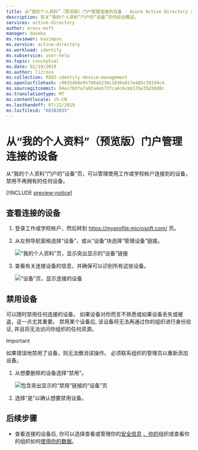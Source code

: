 ```yaml
---
title: 从“我的个人资料”（预览版）门户管理连接的设备 - Azure Active Directory | Microsoft Docs
description: 有关“我的个人资料”门户的“设备”页的综合概述。
services: active-directory
author: eross-msft
manager: daveba
ms.reviewer: kasimpso
ms.service: active-directory
ms.workload: identity
ms.subservice: user-help
ms.topic: conceptual
ms.date: 02/19/2019
ms.author: lizross
ms.collection: M365-identity-device-management
ms.openlocfilehash: c9035d68e95798eb238c1836e617e485c39194c4
ms.sourcegitcommit: 04ec7b5fa7a92a4eb72fca6c6cb617be35d30d0c
ms.translationtype: MT
ms.contentlocale: zh-CN
ms.lasthandoff: 07/22/2019
ms.locfileid: "68383035"
---
```

# <a name="manage-your-connected-devices-from-the-my-profile-preview-portal"></a>从“我的个人资料”（预览版）门户管理连接的设备

从“我的个人资料”门户的“设备”页，可以管理使用工作或学校帐户连接到的设备，禁用不再拥有的任何设备。

[!INCLUDE [preview-notice](../../../includes/active-directory-end-user-preview-notice-myprofile.md)]

## <a name="view-your-connected-devices"></a>查看连接的设备

1. 登录工作或学校帐户，然后转到 https://myprofile.microsoft.com/ 页。

2. 从左侧导航窗格选择“设备”，或从“设备”块选择“管理设备”链接。

    ![“我的个人资料”页，显示突出显示的“设备”链接](media/myprofile-portal/myprofile-portal-devices.png)

3. 查看有关连接设备的信息，并确保可以识别所有这些设备。 

    ![“设备”页，显示连接的设备](media/myprofile-portal/myprofile-portal-devices-page.png)

## <a name="disable-a-device"></a>禁用设备

可以随时禁用任何连接的设备。 如果设备对你而言不熟悉或如果设备丢失或被盗，这一点尤其重要。 禁用某个设备后, 该设备将无法再通过你的组织进行身份验证, 并且将无法访问你组织的任何资源。

>[!Important]
>如果错误地禁用了设备，则无法撤消该操作。 必须联系组织的管理员以重新添加设备。

1. 从想要删除的设备选择“禁用”。

    ![包含突出显示的“禁用”链接的“设备”页](media/myprofile-portal/myprofile-portal-devices-disable.png)

2. 选择“是”以确认想要禁用设备。

## <a name="next-steps"></a>后续步骤

- 查看连接的设备后, 你可以选择查看或管理你的[安全信息](user-help-security-info-overview.md) [、你的](myprofile-portal-organizations-page.md)组织或查看你的组织如何[使用你的数据](myprofile-portal-privacy-page.md)。
